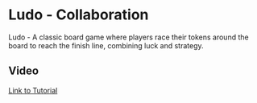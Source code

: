 # Ludo - Collaboration

Ludo - A classic board game where players race their tokens around the board to reach the finish line, combining luck and strategy.

## Video

[Link to Tutorial](https://youtu.be/2dgYLR2hOTk?si=DuI5TSnpjMGF6Xx_)

